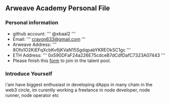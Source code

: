 ## Arweave Academy Personal File

### Personal information

- github account: ''' @xbaal2 '''
- Email: ''' crayon633@gmail.com '''
- Arweave Address: ''' 8Ofo1O2KiEFqXcbKv6jKVaN15SgdqpabYKREOkSC1gc '''
- ETH Address: ''' 0x590DFaF24a226E75cdceB7dCdfDafC7323A07443 '''
- Please finish this [form](https://docs.google.com/forms/d/e/1FAIpQLSfWA5fIIcBgmRppm3jNz5vmf9Mai_QMVil-2pO4r7YKn_Zhtw/viewform?usp=sf_link) to join in the talent pool.

### Introduce Yourself
 i'am have biggest enthusiast in developing dApps in many chain in the web3 circle, im curently working a freelance in node developer, node runner, node operator etc
